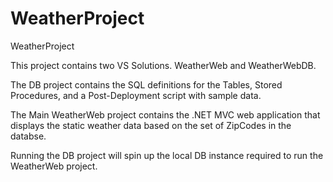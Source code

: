 # WeatherProject
WeatherProject

This project contains two VS Solutions. WeatherWeb and WeatherWebDB.

The DB project contains the SQL definitions for the Tables, Stored Procedures, and a Post-Deployment script with sample data.

The Main WeatherWeb project contains the .NET MVC web application that displays the static weather data based on the set of ZipCodes in the databse.

Running the DB project will spin up the local DB instance required to run the WeatherWeb project.  
